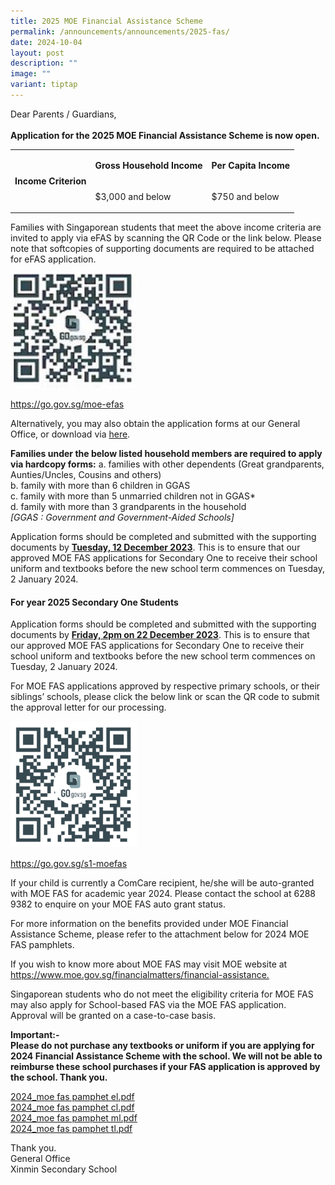 ```yaml
---
title: 2025 MOE Financial Assistance Scheme
permalink: /announcements/announcements/2025-fas/
date: 2024-10-04
layout: post
description: ""
image: ""
variant: tiptap
---
```

<p>Dear Parents / Guardians,
<br>
<br><strong>Application for the 2025 MOE Financial Assistance Scheme is now open.</strong>
</p>
<table style="minWidth: 75px">
<colgroup>
<col>
<col>
<col>
</colgroup>
<tbody>
<tr>
<td rowspan="2" colspan="1">
<p><strong>Income Criterion</strong>
</p>
</td>
<td rowspan="1" colspan="1">
<p><strong>Gross Household Income</strong>
</p>
</td>
<td rowspan="1" colspan="1">
<p><strong>Per Capita Income</strong>
</p>
</td>
</tr>
<tr>
<td rowspan="1" colspan="1">
<p>$3,000 and below</p>
</td>
<td rowspan="1" colspan="1">
<p>$750 and below</p>
</td>
</tr>
</tbody>
</table>
<p>Families with Singaporean students that meet the above income criteria
are invited to apply via eFAS by scanning the QR Code or the link below.
Please note that softcopies of supporting documents are required to be
attached for eFAS application.</p>
<div class="isomer-image-wrapper">
<img style="width:40%;" height="auto" width="100%" alt="2023 Financial Assistance Scheme (With Revised Income Criteria)" src="/images/Picture1.jpeg">
</div>
<p><a href="https://go.gov.sg/moe-efas" rel="noopener noreferrer nofollow" target="_blank">https://go.gov.sg/moe-efas</a>
</p>
<p>Alternatively, you may also obtain the application forms at our General
Office, or download via <a href="/files/MOE%20FAS/2024/2024%20moe%20fas%20application%20form.pdf" rel="noopener noreferrer nofollow" target="_blank">here</a>.</p>
<p><strong>Families under the below listed household members are required to apply via hardcopy forms:</strong> a.
families with other dependents (Great grandparents, Aunties/Uncles, Cousins
and others)
<br>b. family with more than 6 children in GGAS
<br>c. family with more than 5 unmarried children not in GGAS*
<br>d. family with more than 3 grandparents in the household
<br><em>[GGAS : Government and Government-Aided Schools]</em>
</p>
<p>Application forms should be completed and submitted with the supporting
documents by <strong><u>Tuesday, 12 December 2023</u></strong>. This is
to ensure that our approved MOE FAS applications for Secondary One to receive
their school uniform and textbooks before the new school term commences
on Tuesday, 2 January 2024.</p>
<h4>For year 2025 Secondary One Students</h4>
<p>Application forms should be completed and submitted with the supporting
documents by <strong><u>Friday, 2pm on 22 December 2023</u></strong>. This
is to ensure that our approved MOE FAS applications for Secondary One to
receive their school uniform and textbooks before the new school term commences
on Tuesday, 2 January 2024.</p>
<p>For MOE FAS applications approved by respective primary schools, or their
siblings’ schools, please click the below link or scan the QR code to submit
the approval letter for our processing.</p>
<div class="isomer-image-wrapper">
<img style="width:40%;" height="auto" width="100%" alt="2023 Financial Assistance Scheme (With Revised Income Criteria)" src="/images/MOE%20FAS/moe_fas_2.png">
</div>
<p><a href="https://go.gov.sg/s1-moefas" rel="noopener noreferrer nofollow" target="_blank">https://go.gov.sg/s1-moefas</a>
</p>
<p>If your child is currently a ComCare recipient, he/she will be auto-granted
with MOE FAS for academic year 2024. Please contact the school at 6288
9382 to enquire on your MOE FAS auto grant status.</p>
<p>For more information on the benefits provided under MOE Financial Assistance
Scheme, please refer to the attachment below for 2024 MOE FAS pamphlets.</p>
<p>If you wish to know more about MOE FAS may visit MOE website at <a href="https://www.moe.gov.sg/financial-matters/financial-assistance" rel="noopener noreferrer nofollow" target="_blank">https://www.moe.gov.sg/financialmatters/financial-assistance.</a>
</p>
<p>Singaporean students who do not meet the eligibility criteria for MOE
FAS may also apply for School-based FAS via the MOE FAS application. Approval
will be granted on a case-to-case basis.</p>
<p><strong>Important:-<br>Please do not purchase any textbooks or uniform if you are applying for 2024 Financial Assistance Scheme with the school. We will not be able to reimburse these school purchases if your FAS application is approved by the school. Thank you.</strong>
</p>
<p><a href="/files/MOE%20FAS/2024/2024_moe%20fas%20pamphet%20el.pdf" rel="noopener noreferrer nofollow" target="_blank">2024_moe fas pamphet el.pdf</a>
<br><a href="/files/MOE%20FAS/2024/2024_moe%20fas%20pamphet%20cl.pdf" rel="noopener noreferrer nofollow" target="_blank">2024_moe fas pamphet cl.pdf</a>
<br><a href="/files/MOE%20FAS/2024/2024_moe%20fas%20pamphet%20ml.pdf" rel="noopener noreferrer nofollow" target="_blank">2024_moe fas pamphet ml.pdf</a>
<br><a href="/files/MOE%20FAS/2024/2024_moe%20fas%20pamphet%20tl.pdf" rel="noopener noreferrer nofollow" target="_blank">2024_moe fas pamphet tl.pdf</a>
</p>
<p>Thank you.
<br>General Office
<br>Xinmin Secondary School</p>
